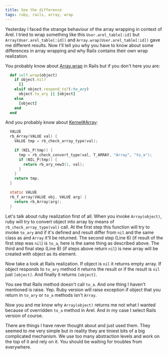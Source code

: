 ```yaml
---
title: See the difference
tags: ruby, rails, array, wrap
---
```


Yesterday I faced the strange behaviour of the array wrapping in context
of Arel. I tried to wrap something like this `User.arel_table[:id]` but
`Array(User.arel_table[:id])` and `Array.wrap(User.arel_table[:id])`
gave me different results. Now I'll tell you why you have to know about
some differences in array wrapping and why Rails contains their own wrap
realization.

You probably know about
[Array.wrap](https://github.com/rails/rails/blob/master/activesupport/lib/active_support/core_ext/array/wrap.rb#L36)
in Rails but if you don't here you are:

``` ruby
  def self.wrap(object)
    if object.nil?
      []
    elsif object.respond_to?(:to_ary)
      object.to_ary || [object]
    else
      [object]
    end
  end
```

And you probably know about
[Kernel#Array](http://rxr.whitequark.org/mri/source/object.c#2624):

``` c
  VALUE
  rb_Array(VALUE val) {
    VALUE tmp = rb_check_array_type(val);

    if (NIL_P(tmp)) {
      tmp = rb_check_convert_type(val, T_ARRAY, "Array", "to_a");
      if (NIL_P(tmp)) {
        return rb_ary_new3(1, val);
      }
    }
    return tmp;
  }

  static VALUE
  rb_f_array(VALUE obj, VALUE arg) {
    return rb_Array(arg);
  }
```

Let's talk about ruby realization first of all.
When you invoke `Array(object)`, ruby will try to convert object into array
by means of `rb_check_array_type(val)` call. At the first step this
function will try to invoke `to_ary` and if it's defined and result differ
from `nil` and the same class as and `Array` it'll be returned.
The second step (Line 6) (if result of the first step was `nil`)
is `to_a`, here is the same thing as described above. The third and final
step (Line 8) (if steps above return `nil`) is new array will be created
with object as its element.

Now take a look at Rails realization. If object is `nil` it returns empty
array. If object responds to `to_ary` method it returns the result
or if the result is `nil` just `[object]`. And finally it returns 
`[object]`.

You see that Rails method doesn't call `to_a`.
And one thing I haven't mentioned is raise. Yep. Ruby version will raise
exception if object that you return in `to_ary` or `to_a` methods isn't
`Array`.

Now you and me know why `Array(object)` returns me not what I wanted
because of overridden `to_a` method in Arel.
And in my case I select Rails version of course.

There are things I have never thought about and just used them.
They seemed to me very simple but in reality they are tiniest bits of a big
complicated mechanism. We use too many abstraction levels and work on the top
of it and rely on it. You should be waiting for troubles from everywhere.
